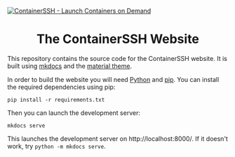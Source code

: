 [![ContainerSSH - Launch Containers on Demand](https://containerssh.github.io/images/logo-for-embedding.svg)](https://containerssh.github.io/)

<!--suppress HtmlDeprecatedAttribute -->
<h1 align="center">The ContainerSSH Website</h1>


This repository contains the source code for the ContainerSSH website. It is built using [mkdocs](https://www.mkdocs.org/) and the [material theme](https://squidfunk.github.io/mkdocs-material/).

In order to build the website you will need [Python](https://www.python.org/) and [pip](https://pypi.org/project/pip/). You can install the required dependencies using pip:

```
pip install -r requirements.txt
```

Then you can launch the development server:

```
mkdocs serve
```

This launches the development server on http://localhost:8000/. If it doesn't work, try `python -m mkdocs serve`.